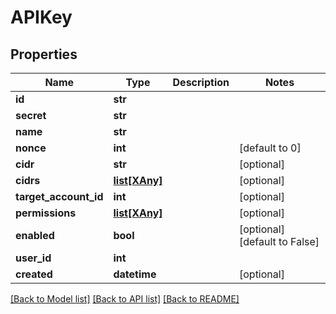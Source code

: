 # APIKey

## Properties
Name | Type | Description | Notes
------------ | ------------- | ------------- | -------------
**id** | **str** |  | 
**secret** | **str** |  | 
**name** | **str** |  | 
**nonce** | **int** |  | [default to 0]
**cidr** | **str** |  | [optional] 
**cidrs** | [**list[XAny]**](XAny.md) |  | [optional] 
**target_account_id** | **int** |  | [optional] 
**permissions** | [**list[XAny]**](XAny.md) |  | [optional] 
**enabled** | **bool** |  | [optional] [default to False]
**user_id** | **int** |  | 
**created** | **datetime** |  | [optional] 

[[Back to Model list]](../README.md#documentation-for-models) [[Back to API list]](../README.md#documentation-for-api-endpoints) [[Back to README]](../README.md)


